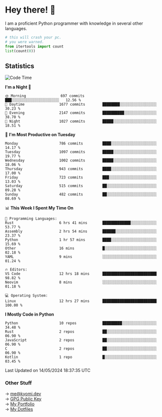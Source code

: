 # Hey there! 👋

I am a proficient Python programmer with knowledge in several other languages.

```py
# this will crash your pc.
# you were warned.
from itertools import count
list(count(0))
```

## Statistics
<!--START_SECTION:waka-->
![Code Time](http://img.shields.io/badge/Code%20Time-1%2C080%20hrs-blue)

**I'm a Night 🦉** 

```text
🌞 Morning                697 commits         ███░░░░░░░░░░░░░░░░░░░░░░   12.56 % 
🌆 Daytime                1677 commits        ████████░░░░░░░░░░░░░░░░░   30.23 % 
🌃 Evening                2147 commits        ██████████░░░░░░░░░░░░░░░   38.70 % 
🌙 Night                  1027 commits        █████░░░░░░░░░░░░░░░░░░░░   18.51 % 
```
📅 **I'm Most Productive on Tuesday** 

```text
Monday                   786 commits         ████░░░░░░░░░░░░░░░░░░░░░   14.17 % 
Tuesday                  1097 commits        █████░░░░░░░░░░░░░░░░░░░░   19.77 % 
Wednesday                1002 commits        █████░░░░░░░░░░░░░░░░░░░░   18.06 % 
Thursday                 943 commits         ████░░░░░░░░░░░░░░░░░░░░░   17.00 % 
Friday                   723 commits         ███░░░░░░░░░░░░░░░░░░░░░░   13.03 % 
Saturday                 515 commits         ██░░░░░░░░░░░░░░░░░░░░░░░   09.28 % 
Sunday                   482 commits         ██░░░░░░░░░░░░░░░░░░░░░░░   08.69 % 
```


📊 **This Week I Spent My Time On** 

```text
💬 Programming Languages: 
Rust                     6 hrs 41 mins       █████████████░░░░░░░░░░░░   53.77 % 
Assembly                 2 hrs 54 mins       ██████░░░░░░░░░░░░░░░░░░░   23.37 % 
Python                   1 hr 57 mins        ████░░░░░░░░░░░░░░░░░░░░░   15.69 % 
Other                    16 mins             █░░░░░░░░░░░░░░░░░░░░░░░░   02.18 % 
YAML                     9 mins              ░░░░░░░░░░░░░░░░░░░░░░░░░   01.24 % 

🔥 Editors: 
VS Code                  12 hrs 18 mins      █████████████████████████   98.82 % 
Neovim                   8 mins              ░░░░░░░░░░░░░░░░░░░░░░░░░   01.18 % 

💻 Operating System: 
Linux                    12 hrs 27 mins      █████████████████████████   100.00 % 
```

**I Mostly Code in Python** 

```text
Python                   10 repos            █████████░░░░░░░░░░░░░░░░   34.48 % 
Rust                     2 repos             ██░░░░░░░░░░░░░░░░░░░░░░░   06.90 % 
JavaScript               2 repos             ██░░░░░░░░░░░░░░░░░░░░░░░   06.90 % 
C                        2 repos             ██░░░░░░░░░░░░░░░░░░░░░░░   06.90 % 
Kotlin                   1 repo              █░░░░░░░░░░░░░░░░░░░░░░░░   03.45 % 
```




 Last Updated on 14/05/2024 18:37:35 UTC
<!--END_SECTION:waka-->

### Other Stuff

→ [me@kyomi.dev](mailto:me@kyomi.dev)\
→ [GPG Public Key](https://github.com/bitterteriyaki.gpg)\
→ [My Portfolio](https://kyomi.dev)\
→ [My Dotfiles](https://github.com/bitterteriyaki/dotfiles)
